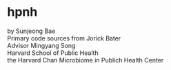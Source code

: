 # hpnh
by Sunjeong Bae \
Primary code sources from Jorick Bater \
Advisor Mingyang Song \
Harvard School of Public Health \
the Harvard Chan Microbiome in Publich Health Center





